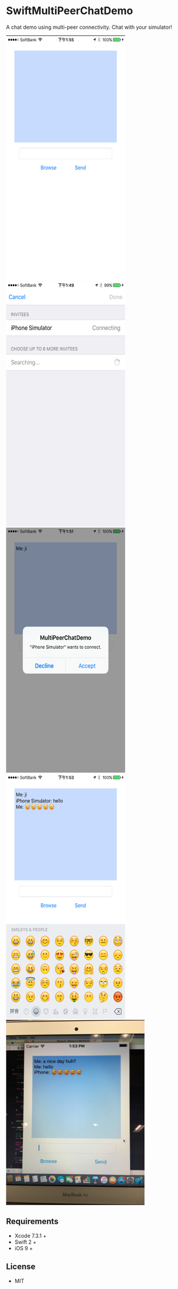 # SwiftMultiPeerChatDemo
A chat demo using multi-peer connectivity.  Chat with your simulator!

<p>
  <img src="https://github.com/shuuchen/SwiftMultiPeerChatDemo/blob/master/home.png" height="667" width="325"  />
  <img src="https://github.com/shuuchen/SwiftMultiPeerChatDemo/blob/master/conn.png" height="667" width="325"  />
  <img src="https://github.com/shuuchen/SwiftMultiPeerChatDemo/blob/master/auth.png" height="667" width="325"  />
  <img src="https://github.com/shuuchen/SwiftMultiPeerChatDemo/blob/master/chatd.png" height="667" width="325"  />
  <img src="https://github.com/shuuchen/SwiftMultiPeerChatDemo/blob/master/chatp.jpg" height="504" width="378"  />
</p>

## Requirements
* Xcode 7.3.1 +
* Swift 2 +
* iOS 9 +

## License
* MIT
